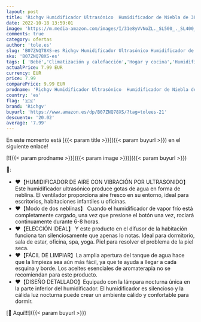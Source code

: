```yaml
---
layout: post
title: 'Richgv Humidificador Ultrasónico  Humidificador de Niebla de 380 ml Difusor de USB  Humidificador Silencioso para Hogar  Oficina 8-12h de Trabajo，Humidificador Bebés con Lámpara  380mL，Blanco '
date: 2022-10-18 13:59:01
image: 'https://m.media-amazon.com/images/I/31e8yVVNoZL._SL500_._SL400_.jpg'
comments: true
category: ofertas
author: 'tole.es'
slug: 'B07ZNQ78XS-es Richgv Humidificador Ultrasónico Humidificador de Niebla...'
sku: 'B07ZNQ78XS-es'
tags: [ 'Bebé','Climatización y calefacción','Hogar y cocina','Humidificadores','Seguridad','bebés','richgv','🇪🇸', ]
actualPrice: 7.99 EUR
currency: EUR
price: 7.99
comparePrice: 9.99 EUR
prodname: 'Richgv Humidificador Ultrasónico  Humidificador de Niebla de 380 ml Difusor de USB  Humidificador Silencioso para Hogar  Oficina 8-12h de Trabajo，Humidificador Bebés con Lámpara  380mL，Blanco '
country: 'es'
flag: '🇪🇸'
brand: 'Richgv'
buyurl: 'https://www.amazon.es/dp/B07ZNQ78XS/?tag=tolees-21'
descuento: '20.02'
average: '7.99'
---
```


En este momento está [{{< param title >}}]({{< param buyurl >}}) en el siguiente enlace!

[![{{< param prodname >}}]({{< param image >}})]({{< param buyurl >}})

🔎:

- ❤【HUMIDIFICADOR DE AIRE CON VIBRACIÓN POR ULTRASONIDO】 Este humidificador ultrasónico produce gotas de agua en forma de neblina. El ventilador proporciona aire fresco en su entorno, ideal para escritorios, habitaciones infantiles u oficinas.
- ❤【Modo de dos neblinas】 Cuando el humidificador de vapor frío está completamente cargado, una vez que presione el botón una vez, rociará continuamente durante 6-8 horas.
- ❤【ELECCIÓN IDEAL】 Y este producto en el difusor de la habitación funciona tan silenciosamente que apenas lo notas. Ideal para dormitorio, sala de estar, oficina, spa, yoga. Piel para resolver el problema de la piel seca.
- ❤【FÁCIL DE LIMPIAR】La amplia apertura del tanque de agua hace que la limpieza sea aún más fácil, ya que te ayuda a llegar a cada esquina y borde. Los aceites esenciales de aromaterapia no se recomiendan para este producto.
- ❤【DISEÑO DETALLADO】Equipado con la lámpara nocturna única en la parte inferior del humidificador. El humidificador es silencioso y la cálida luz nocturna puede crear un ambiente cálido y confortable para dormir.

[🛒 Aquí!!!]({{< param buyurl >}})
